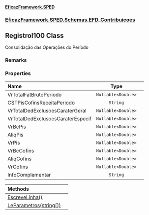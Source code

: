#### [EficazFramework.SPED](EficazFrameworkSPED.md 'EficazFramework SPED')
### [EficazFramework.SPED.Schemas.EFD_Contribuicoes](EficazFramework.SPED.Schemas.EFD_Contribuicoes.md 'EficazFramework.SPED.Schemas.EFD_Contribuicoes')

## RegistroI100 Class

Consolidação das Operações do Período

### Remarks
### Properties

| Name | Type | |
| :--- | :---: | :--- |
| VrTotalFatBrutoPeriodo | `Nullable<Double>` |  |
| CSTPisCofinsReceitaPeriodo | `String` |  |
| VrTotalDedExclusoesCaraterGeral | `Nullable<Double>` |  |
| VrTotalDedExclusoesCaraterEspecif | `Nullable<Double>` |  |
| VrBcPis | `Nullable<Double>` |  |
| AliqPis | `Nullable<Double>` |  |
| VrPis | `Nullable<Double>` |  |
| VrBcCofins | `Nullable<Double>` |  |
| AliqCofins | `Nullable<Double>` |  |
| VrCofins | `Nullable<Double>` |  |
| InfoComplementar | `String` |  |

| Methods | |
| :--- | :--- |
| [EscreveLinha()](EficazFramework.SPED.Schemas.EFD_Contribuicoes/RegistroI100/EscreveLinha().md 'EficazFramework.SPED.Schemas.EFD_Contribuicoes.RegistroI100.EscreveLinha()') | |
| [LeParametros(string[])](EficazFramework.SPED.Schemas.EFD_Contribuicoes/RegistroI100/LeParametros(string[]).md 'EficazFramework.SPED.Schemas.EFD_Contribuicoes.RegistroI100.LeParametros(string[])') | |
